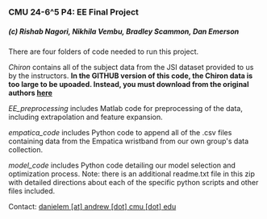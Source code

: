 ### CMU 24-6^5 P4: EE Final Project
##### (c) Rishab Nagori, Nikhila Vembu, Bradley Scammon, Dan Emerson

There are four folders of code needed to run this project.

*Chiron* contains all of the subject data from the JSI dataset provided to us by the instructors.
**In the GITHUB version of this code, the Chiron data is too large to be upoaded. Instead, you must download from the original authors [here](https://dis.ijs.si/ami-repository/datasets/chiron.rar)**

*EE_preprocessing* includes Matlab code for preprocessing of the data, including extrapolation and feature expansion.

*empatica_code* includes Python code to append all of the .csv files containing data from the Empatica wristband from our own group's data collection.

*model_code* includes Python code detailing our model selection and optimization process. Note: there is an additional readme.txt file in this zip with detailed directions about each of the specific python scripts and other files included.

Contact: [danielem [at] andrew [dot] cmu [dot] edu](mailto:danielem@andrew.cmu.edu)


